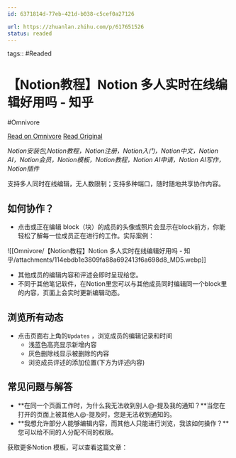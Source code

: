 ```yaml
---
id: 6371814d-77eb-421d-b038-c5cef0a27126

url: https://zhuanlan.zhihu.com/p/617651526
status: readed
---
```



tags::  #Readed 

# 【Notion教程】Notion 多人实时在线编辑好用吗 - 知乎
#Omnivore

[Read on Omnivore](https://omnivore.app/me/notion-notion-19222b55b6b)
[Read Original](https://zhuanlan.zhihu.com/p/617651526)

_Notion安装包,Notion教程，Notion注册，Notion入门，Notion中文，Notion AI，Notion会员，Notion模板，Notion教程，Notion AI申请，Notion AI写作，Notion插件_

支持多人同时在线编辑，无人数限制；支持多种端口，随时随地共享协作内容。

## **如何协作？**

* 点击或正在编辑 block（块）的成员的头像或照片会显示在block前方，你能轻松了解每一位成员正在进行的工作。实际案例：

![[Omnivore/【Notion教程】Notion 多人实时在线编辑好用吗 - 知乎/attachments/114ebdb1e3809fa88a692413f6a698d8_MD5.webp]]

* 其他成员的编辑内容和评述会即时呈现给您。
* 不同于其他笔记软件，在Notion里您可以与其他成员同时编辑同一个block里的内容，页面上会实时更新编辑动态。

## **浏览所有动态**

* 点击页面右上角的`Updates` ，浏览成员的编辑记录和时间
   * 浅蓝色高亮显示新增内容
   * 灰色删除线显示被删除的内容
   * 浏览成员评述的添加位置(下方为评述内容)

## **常见问题与解答**

* **在同一个页面工作时，为什么我无法收到别人@-提及我的通知？**当您在打开的页面上被其他人@-提及时，您是无法收到通知的。
* **我想允许部分人能够编辑内容，而其他人只能进行浏览，我该如何操作？**您可以给不同的人分配不同的权限。

获取更多Notion 模板，可以查看这篇文章：

